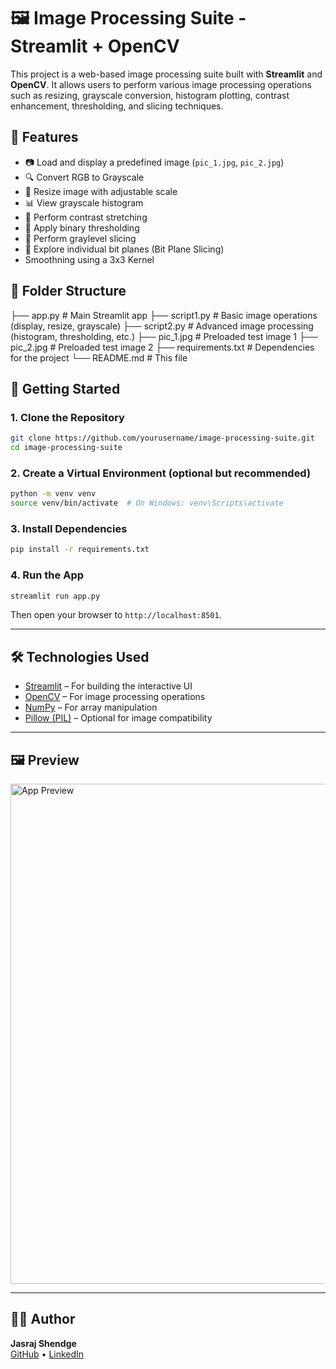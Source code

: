 
# 🖼️ Image Processing Suite - Streamlit + OpenCV

This project is a web-based image processing suite built with **Streamlit** and **OpenCV**. It allows users to perform various image processing operations such as resizing, grayscale conversion, histogram plotting, contrast enhancement, thresholding, and slicing techniques.



## 📌 Features

- 📷 Load and display a predefined image (`pic_1.jpg`, `pic_2.jpg`)
- 🔍 Convert RGB to Grayscale
- 📏 Resize image with adjustable scale
- 📊 View grayscale histogram
- 🌈 Perform contrast stretching
- 🔘 Apply binary thresholding
- 🎯 Perform graylevel slicing
- 🧠 Explore individual bit planes (Bit Plane Slicing)
- Smoothning using a 3x3 Kernel



## 📂 Folder Structure
├── app.py                  # Main Streamlit app
├── script1.py              # Basic image operations (display, resize, grayscale)
├── script2.py              # Advanced image processing (histogram, thresholding, etc.)
├── pic_1.jpg               # Preloaded test image 1
├── pic_2.jpg               # Preloaded test image 2
├── requirements.txt        # Dependencies for the project
└── README.md               # This file


## 🚀 Getting Started

### 1. Clone the Repository

```bash
git clone https://github.com/yourusername/image-processing-suite.git
cd image-processing-suite
```

### 2. Create a Virtual Environment (optional but recommended)

```bash
python -m venv venv
source venv/bin/activate  # On Windows: venv\Scripts\activate
```

### 3. Install Dependencies

```bash
pip install -r requirements.txt
```

### 4. Run the App

```bash
streamlit run app.py
```

Then open your browser to `http://localhost:8501`.

---

## 🛠 Technologies Used

- [Streamlit](https://streamlit.io/) – For building the interactive UI
- [OpenCV](https://opencv.org/) – For image processing operations
- [NumPy](https://numpy.org/) – For array manipulation
- [Pillow (PIL)](https://python-pillow.org/) – Optional for image compatibility

---

## 🖼️ Preview

<img src="https://github.com/yourusername/image-processing-suite/blob/main/preview.gif" alt="App Preview" width="800"/>

---


## 👨‍💻 Author

**Jasraj Shendge**  
[GitHub](https://github.com/jasrajshendge) • [LinkedIn](https://linkedin.com/in/jasrajshendge)

